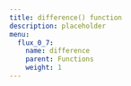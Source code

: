 ```yaml
---
title: difference() function
description: placeholder
menu:
  flux_0_7:
    name: difference
    parent: Functions
    weight: 1
---
```

